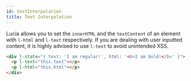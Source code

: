 ```yaml
---
id: textInterpolation
title: Text Interpolation
---
```


Lucia allows you to set the `innerHTML` and the `textContent` of an element with `l-html` and `l-text` respectively. If you are dealing with user inputted content, it is highly advised to use `l-text` to avoid unintended XSS.

```html
<div l-state="{ text: 'I am regular!', html: '<b>I am bold!</b>' }">
  <p l-text="this.text"></p>
  <p l-html="this.html"></p>
</div>
```
